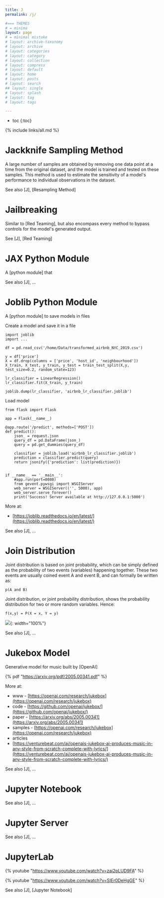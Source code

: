 ```yaml
---
title: J
permalink: /j/

#=== THEMES
# = minima
layout: page
# = minimal mistake
# layout: archive-taxonomy
# layout: archive
# layout: categories
# layout: category
# layout: collection
# layout: compress
# layout: default
# layout: home
# layout: posts
# layout: search
## layout: single
# layout: splash
# layout: tag
# layout: tags

---
```


* toc
{:toc}

{% include links/all.md %}

# Jackknife Sampling Method

 A large number of samples are obtained by removing one data point at a time from the original dataset, and the model is trained and tested on these samples. This method is used to estimate the sensitivity of a model's performance to individual observations in the dataset.

 See also [J], [Resampling Method]


# Jailbreaking

 Similar to [Red Teaming], but also encompass every method to bypass controls for the model's generated output.

 See [J], [Red Teaming]


# JAX Python Module

 A [python module] that

 See also [J], ...


# Joblib Python Module

 A [python module] to save models in files

 Create a model and save it in a file

 ```
import joblib
import ...

df = pd.read_csv('/home/Data/transformed_airbnb_NYC_2019.csv')

y = df['price']
X = df.drop(columns = ['price', 'host_id', 'neighbourhood'])
X_train, X_test, y_train, y_test = train_test_split(X,y, test_size=0.2, random_state=123)

lr_classifier = LinearRegression()
lr_classifier.fit(X_train, y_train)

joblib.dump(lr_classifier, 'airbnb_lr_classifier.joblib')
 ```

 Load model
 ```
 from flask import Flask

app = Flask(__name__)

@app.route('/predict', methods=['POST'])
def predict():
     json_ = request.json
     query_df = pd.DataFrame(json_)
     query = pd.get_dummies(query_df)

     classifier = joblib.load('airbnb_lr_classifier.joblib')
     prediction = classifier.predict(query)
     return jsonify({'prediction': list(prediction)})


if __name__ == '__main__':
     #app.run(port=8080)
     from gevent.pywsgi import WSGIServer
     web_server = WSGIServer(('', 5000), app)
     web_server.serve_forever()
     print('Success! Server available at http://127.0.0.1:5000')
 ```

 More at:
  * [https://joblib.readthedocs.io/en/latest/](https://joblib.readthedocs.io/en/latest/)

 See also [J], ...


# Join Distribution

 Joint distribution is based on joint probability, which can be simply defined as the probability of two events (variables) happening together. These two events are usually coined event A and event B, and can formally be written as:

 ```
p(A and B)
 ```

 Joint distribution, or joint probability distribution, shows the probability distribution for two or more random variables. Hence:

 ```
f(x,y) = P(X = x, Y = y)
 ```

 ![]( {{site.assets}}/j/join_distribution.png ){: width="100%"}

 See also [J], ...


# Jukebox Model

 Generative model for music built by [OpenAI]

 {% pdf "https://arxiv.org/pdf/2005.00341.pdf" %}

 More at:
  * www - [https://openai.com/research/jukebox](https://openai.com/research/jukebox)
  * code - [https://github.com/openai/jukebox/](https://github.com/openai/jukebox/)
  * paper - [https://arxiv.org/abs/2005.00341](https://arxiv.org/abs/2005.00341)
  * samples - [https://openai.com/research/jukebox](https://openai.com/research/jukebox) 
  * articles
   * [https://venturebeat.com/ai/openais-jukebox-ai-produces-music-in-any-style-from-scratch-complete-with-lyrics/](https://venturebeat.com/ai/openais-jukebox-ai-produces-music-in-any-style-from-scratch-complete-with-lyrics/)

 See also [J], ...


# Jupyter Notebook

 See also [J], ...


# Jupyter Server

 See also [J], ...


# JupyterLab

 {% youtube "https://www.youtube.com/watch?v=zai2pLUD9FA" %}

 {% youtube "https://www.youtube.com/watch?v=SIEr0DeHgGE" %}

 See also [J], [Jupyter Notebook]
